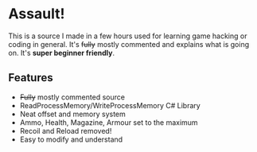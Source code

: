Assault!
======

This is a source I made in a few hours used for learning game hacking or coding in general. It's ~~fully~~ mostly commented and explains what is going on. It's **super beginner friendly**.

## Features

  - ~~Fully~~ mostly commented source
  - ReadProcessMemory/WriteProcessMemory C# Library
  - Neat offset and memory system
  - Ammo, Health, Magazine, Armour set to the maximum
  - Recoil and Reload removed!
  - Easy to modify and understand
  
